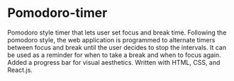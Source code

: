 # Pomodoro-timer
Pomodoro style timer that lets user set focus and break time.
Following the pomodoro style, the web application is programmed to alternate timers between focus and break until the user decides to stop the intervals.
It can be used as a reminder for when to take a break and when to focus again.
Added a progress bar for visual aesthetics.
Written with HTML, CSS, and React.js.
